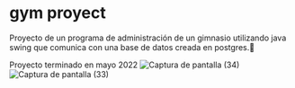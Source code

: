 # gym proyect
Proyecto de un programa de administración de un gimnasio utilizando java swing que comunica con una base de datos creada en postgres.📄

Proyecto terminado en mayo 2022
![Captura de pantalla (34)](https://user-images.githubusercontent.com/118093990/233508784-3ef211bf-58fa-4711-8e56-1f5d0c58a6e9.png)
![Captura de pantalla (33)](https://user-images.githubusercontent.com/118093990/233508794-0bd406a9-40ea-460e-8bb9-6cb18eb7ec4a.png)

